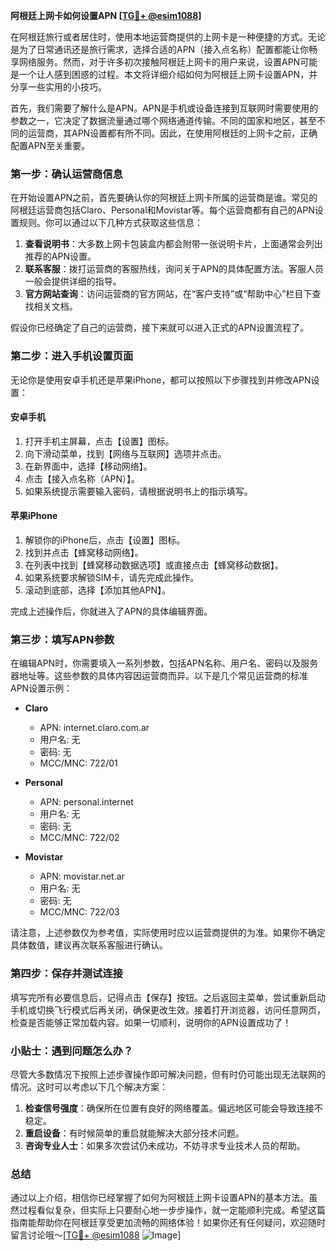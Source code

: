 **阿根廷上网卡如何设置APN [[TG💪+ @esim1088](https://t.me/s/esim1088)]**

在阿根廷旅行或者居住时，使用本地运营商提供的上网卡是一种便捷的方式。无论是为了日常通讯还是旅行需求，选择合适的APN（接入点名称）配置都能让你畅享网络服务。然而，对于许多初次接触阿根廷上网卡的用户来说，设置APN可能是一个让人感到困惑的过程。本文将详细介绍如何为阿根廷上网卡设置APN，并分享一些实用的小技巧。

首先，我们需要了解什么是APN。APN是手机或设备连接到互联网时需要使用的参数之一，它决定了数据流量通过哪个网络通道传输。不同的国家和地区，甚至不同的运营商，其APN设置都有所不同。因此，在使用阿根廷的上网卡之前，正确配置APN至关重要。

### **第一步：确认运营商信息**

在开始设置APN之前，首先要确认你的阿根廷上网卡所属的运营商是谁。常见的阿根廷运营商包括Claro、Personal和Movistar等。每个运营商都有自己的APN设置规则。你可以通过以下几种方式获取这些信息：

1. **查看说明书**：大多数上网卡包装盒内都会附带一张说明卡片，上面通常会列出推荐的APN设置。
2. **联系客服**：拨打运营商的客服热线，询问关于APN的具体配置方法。客服人员一般会提供详细的指导。
3. **官方网站查询**：访问运营商的官方网站，在“客户支持”或“帮助中心”栏目下查找相关文档。

假设你已经确定了自己的运营商，接下来就可以进入正式的APN设置流程了。

### **第二步：进入手机设置页面**

无论你是使用安卓手机还是苹果iPhone，都可以按照以下步骤找到并修改APN设置：

#### **安卓手机**
1. 打开手机主屏幕，点击【设置】图标。
2. 向下滑动菜单，找到【网络与互联网】选项并点击。
3. 在新界面中，选择【移动网络】。
4. 点击【接入点名称（APN）】。
5. 如果系统提示需要输入密码，请根据说明书上的指示填写。

#### **苹果iPhone**
1. 解锁你的iPhone后，点击【设置】图标。
2. 找到并点击【蜂窝移动网络】。
3. 在列表中找到【蜂窝移动数据选项】或直接点击【蜂窝移动数据】。
4. 如果系统要求解锁SIM卡，请先完成此操作。
5. 滚动到底部，选择【添加其他APN】。

完成上述操作后，你就进入了APN的具体编辑界面。

### **第三步：填写APN参数**

在编辑APN时，你需要填入一系列参数，包括APN名称、用户名、密码以及服务器地址等。这些参数的具体内容因运营商而异。以下是几个常见运营商的标准APN设置示例：

- **Claro**
  - APN: internet.claro.com.ar
  - 用户名: 无
  - 密码: 无
  - MCC/MNC: 722/01

- **Personal**
  - APN: personal.internet
  - 用户名: 无
  - 密码: 无
  - MCC/MNC: 722/02

- **Movistar**
  - APN: movistar.net.ar
  - 用户名: 无
  - 密码: 无
  - MCC/MNC: 722/03

请注意，上述参数仅为参考值，实际使用时应以运营商提供的为准。如果你不确定具体数值，建议再次联系客服进行确认。

### **第四步：保存并测试连接**

填写完所有必要信息后，记得点击【保存】按钮。之后返回主菜单，尝试重新启动手机或切换飞行模式后再关闭，确保更改生效。接着打开浏览器，访问任意网页，检查是否能够正常加载内容。如果一切顺利，说明你的APN设置成功了！

### **小贴士：遇到问题怎么办？**

尽管大多数情况下按照上述步骤操作即可解决问题，但有时仍可能出现无法联网的情况。这时可以考虑以下几个解决方案：

1. **检查信号强度**：确保所在位置有良好的网络覆盖。偏远地区可能会导致连接不稳定。
2. **重启设备**：有时候简单的重启就能解决大部分技术问题。
3. **咨询专业人士**：如果多次尝试仍未成功，不妨寻求专业技术人员的帮助。

### **总结**

通过以上介绍，相信你已经掌握了如何为阿根廷上网卡设置APN的基本方法。虽然过程看似复杂，但实际上只要耐心地一步步操作，就一定能顺利完成。希望这篇指南能帮助你在阿根廷享受更加流畅的网络体验！如果你还有任何疑问，欢迎随时留言讨论哦～[[TG💪+ @esim1088](https://t.me/s/esim1088) ![Image](https://i.postimg.cc/4NQfJmqS/Snipaste-2025-05-13-00-14-12.png)]